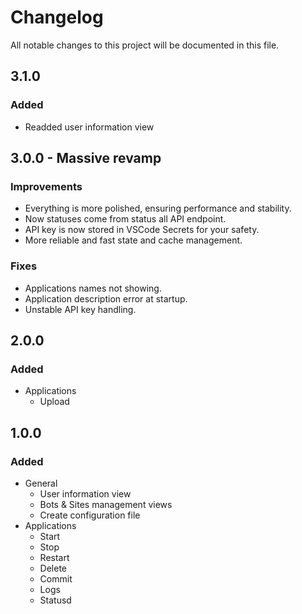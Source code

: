 # Changelog

All notable changes to this project will be documented in this file.

## 3.1.0

### Added

- Readded user information view

## 3.0.0 - Massive revamp

### Improvements

- Everything is more polished, ensuring performance and stability.
- Now statuses come from status all API endpoint.
- API key is now stored in VSCode Secrets for your safety.
- More reliable and fast state and cache management.

### Fixes

- Applications names not showing.
- Application description error at startup.
- Unstable API key handling.

## 2.0.0

### Added

- Applications
  - Upload

## 1.0.0

### Added

- General
  - User information view
  - Bots & Sites management views
  - Create configuration file
- Applications
  - Start
  - Stop
  - Restart
  - Delete
  - Commit
  - Logs
  - Statusd
